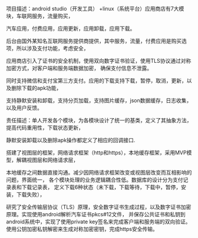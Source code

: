 项目描述：android studio（开发工具） +linux（系统平台）应用商店有7大模块，车联网服务，流量购买，

汽车应用，付费应用，应用更新，应用卸载，应用下载。

后台由国外某知名互联网服务提供商提供，其中服务，流量，付费应用是购买选项，所以涉及支付功能，考虑安全，

应用商店引入了证书的安全机制，使用双向数字证书验证，使用TLS协议通过对称加密方式，对客户端和服务端数据加密， 确保支付信息不泄露。

同时支持微信和支付宝第三方支付。应用的下载支持下载，暂停，取消，更新，以及删除下载的apk功能，

支持静默安装和卸载，支持分页加载，支持图片缓存，json数据缓存，日志收集，以及用户反馈。

责任描述：单人开发各个模块，为各模块设计了统一的基类，定义了其抽象方法，提高代码重用性，下载状态更新，

静默安装卸载以及删除apk操作都定义了相应的回调接口.

搭建了视图层的框架，网络请求框架（http和https），本地缓存框架，采用MVP模型，解耦视图层和网络请求层，

本地缓存之间数据直接沟通。减少因网络请求框架改变或视图层改变而互相影响的问题，界面统一， 各个模块处理的业务逻辑耦合性低。数据库的设计分为支付记录表和下载记录表， 定义下载6种状态（未下载，下载等待，下载中，暂停，安装，下载失败），

研究了安全传输层协议（TLS）原理，安全数字证书生成过程，以及数字证书加密原理。实现使用android解析汽车证书pkcs#12文件， 并保存公共证书和私钥到android系统中，实现了使用private key签名来完成客户端和服务端的双向验证。 使用公钥加密私钥解密来生成对称加密密钥，完成https安全传输。

